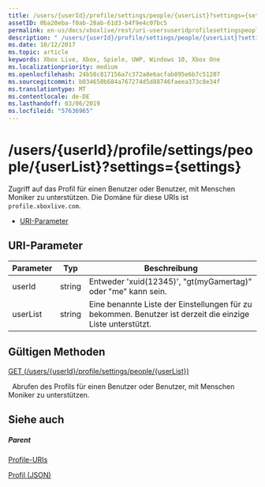 ```yaml
---
title: /users/{userId}/profile/settings/people/{userList}?settings={settings}
assetID: 0ba20eba-f0ab-28ab-61d3-b4f9e4c07bc5
permalink: en-us/docs/xboxlive/rest/uri-usersuseridprofilesettingspeopleuserlist.html
description: " /users/{userId}/profile/settings/people/{userList}?settings={settings}"
ms.date: 10/12/2017
ms.topic: article
keywords: Xbox Live, Xbox, Spiele, UWP, Windows 10, Xbox One
ms.localizationpriority: medium
ms.openlocfilehash: 24b58c817156a7c372a8e6acfab895e6b7c51207
ms.sourcegitcommit: b034650b684a767274d5d88746faeea373c8e34f
ms.translationtype: MT
ms.contentlocale: de-DE
ms.lasthandoff: 03/06/2019
ms.locfileid: "57636965"
---
```

# <a name="usersuseridprofilesettingspeopleuserlistsettingssettings"></a>/users/{userId}/profile/settings/people/{userList}?settings={settings}
Zugriff auf das Profil für einen Benutzer oder Benutzer, mit Menschen Moniker zu unterstützen. Die Domäne für diese URIs ist `profile.xboxlive.com`.
 
  * [URI-Parameter](#ID4EV)
 
<a id="ID4EV"></a>

 
## <a name="uri-parameters"></a>URI-Parameter
 
| Parameter| Typ| Beschreibung| 
| --- | --- | --- | 
| userId| string| Entweder 'xuid(12345)', "gt(myGamertag)" oder "me" kann sein.| 
| userList| string| Eine benannte Liste der Einstellungen für zu bekommen. Benutzer ist derzeit die einzige Liste unterstützt.| 
  
<a id="ID4E1B"></a>

 
## <a name="valid-methods"></a>Gültigen Methoden

[GET (/users/{userId}/profile/settings/people/{userList})](uri-usersuseridprofilesettingspeopleuserlistget.md)

&nbsp;&nbsp;Abrufen des Profils für einen Benutzer oder Benutzer, mit Menschen Moniker zu unterstützen.
 
<a id="ID4EEC"></a>

 
## <a name="see-also"></a>Siehe auch
 
<a id="ID4EGC"></a>

 
##### <a name="parent"></a>Parent 

[Profile-URIs](atoc-reference-profiles.md)

 [Profil (JSON)](../../json/json-profile.md)

   